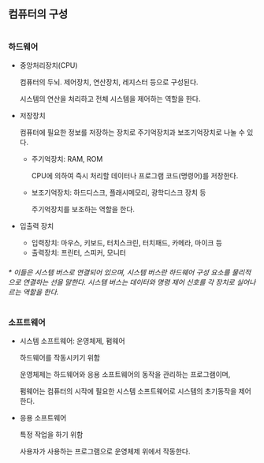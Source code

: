 ## 컴퓨터의 구성

#

### 하드웨어

* 중앙처리장치(CPU)

  컴퓨터의 두뇌. 제어장치, 연산장치, 레지스터 등으로 구성된다.

  시스템의 연산을 처리하고 전체 시스템을 제어하는 역할을 한다.

* 저장장치

  컴퓨터에 필요한 정보를 저장하는 장치로 주기억장치과 보조기억장치로 나눌 수 있다.

  - 주기억장치: RAM, ROM

    CPU에 의하여 즉시 처리할 데이터나 프로그램 코드(명령어)를 저장한다.

  - 보조기억장치: 하드디스크, 플래시메모리, 광학디스크 장치 등

    주기억장치를 보조하는 역할을 한다.

* 입출력 장치

  + 입력장치: 마우스, 키보드, 터치스크린, 터치패드, 카메라, 마이크 등
  + 출력장치: 프린터, 스피커, 모니터

###### * 이들은 시스템 버스로 연결되어 있으며, 시스템 버스란 하드웨어 구성 요소를 물리적으로 연결하는 선을 말한다. 시스템 버스는 데이터와 명령 제어 신호를 각 장치로 실어나르는 역할을 한다.

#

### 소프트웨어

* 시스템 소프트웨어: 운영체제, 펌웨어

  하드웨어를 작동시키기 위함

  운영체제는 하드웨어와 응용 소프트웨어의 동작을 관리하는 프로그램이며, 

  펌웨어는 컴퓨터의 시작에 필요한 시스템 소프트웨어로 시스템의 초기동작을 제어한다.  

* 응용 소프트웨어

  특정 작업을 하기 위함

  사용자가 사용하는 프로그램으로 운영체제 위에서 작동한다.
